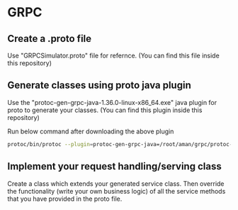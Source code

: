 # GRPC



## Create a .proto file

Use "GRPCSimulator.proto" file for refernce. (You can find this file inside this repository)


## Generate classes using proto java plugin


Use the "protoc-gen-grpc-java-1.36.0-linux-x86_64.exe" java plugin for proto to generate your classes. (You can find this plugin inside this repository)


Run below command after downloading the above plugin

```bash
protoc/bin/protoc --plugin=protoc-gen-grpc-java=/root/aman/grpc/protoc-gen-grpc-java-1.36.0-linux-x86_64.exe -I=/root/aman/grpc/protos --java_out=/root/aman/grpc/java --grpc-java_out=/root/aman/grpc/java /root/aman/grpc/protos/GRPCSimulator.proto
```

## Implement your request handling/serving class

Create a class which extends your generated service class.
Then override the functionality (write your own business logic) of all the service methods that you have provided in the proto file.
